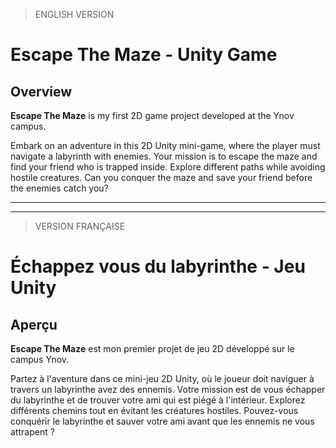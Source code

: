 > ENGLISH VERSION
# Escape The Maze - Unity Game

## Overview

**Escape The Maze** is my first 2D game project developed at the Ynov campus.

Embark on an adventure in this 2D Unity mini-game, where the player must navigate a labyrinth with enemies. Your mission is to escape the maze and find your friend who is trapped inside. Explore different paths while avoiding hostile creatures. Can you conquer the maze and save your friend before the enemies catch you?

---
---
> VERSION FRANÇAISE 
# Échappez vous du labyrinthe - Jeu Unity

## Aperçu

**Escape The Maze** est mon premier projet de jeu 2D développé sur le campus Ynov.

Partez à l'aventure dans ce mini-jeu 2D Unity, où le joueur doit naviguer à travers un labyrinthe avez des ennemis. Votre mission est de vous échapper du labyrinthe et de trouver votre ami qui est piégé à l'intérieur. Explorez différents chemins tout en évitant les créatures hostiles. Pouvez-vous conquérir le labyrinthe et sauver votre ami avant que les ennemis ne vous attrapent ?
